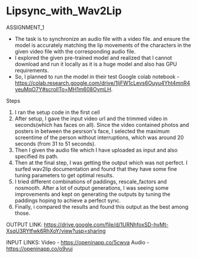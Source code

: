 # Lipsync_with_Wav2Lip
ASSIGNMENT_1
* The task is to synchronize an audio file with a video file. and ensure the model is accurately
matching the lip movements of the characters in the given video file with the corresponding audio file.
* I explored the given pre-trained model and realized that I cannot download and run it locally as it is a huge model and also has GPU requirements.
* So, I planned to run the model in their test Google colab notebook - https://colab.research.google.com/drive/1IjFW1cLevs6Ouyu4Yht4mnR4yeuMqO7Y#scrollTo=MH1m608OymLH.
  

Steps
1) I ran the setup code in the first cell
2) After setup, I gave the input video url and the trimmed video in seconds(which has faces on all). Since the video contained photos and posters in between the pesrson's face, I selected the maximum screentime of the person without interruptions, which was around 20 seconds (from 31 to 51 seconds).
3) Then I given the audio file which I have uploaded as input and also specified its path.
4) Then at the final step, I was getting the output which was not perfect. I surfed wav2lip documentation and found that they have some fine tuning parameters to get optimal results.
5) I tried different combinations of paddings, rescale_factors and nosmooth. After a lot of output generations, I was seeing some improvements and kept on generating the outputs by tuning the paddings hoping to achieve a perfect sync.
6) Finally, i compared the results and found this output as the best among those.

OUTPUT LINK: https://drive.google.com/file/d/1URNhfoxSD-hvMt-XsqU3RYtfwk6RhXoY/view?usp=sharing

INPUT LINKS:
Video - https://openinapp.co/5cwva
Audio - https://openinapp.co/o9vuj
